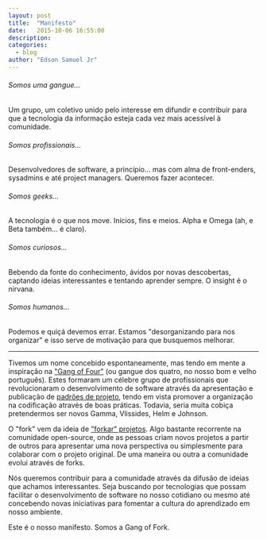 ```yaml
---
layout: post
title:  "Manifesto"
date:   2015-10-06 16:55:00
description:
categories:
  - blog
author: "Edson Samuel Jr"
---
```


###### Somos uma gangue...

Um grupo, um coletivo unido pelo interesse em difundir e contribuir para que a
tecnologia da informação esteja cada vez mais acessível à comunidade.

###### Somos profissionais...

Desenvolvedores de software, a princípio... mas com alma de front-enders,
sysadmins e até project managers. Queremos fazer acontecer.

###### Somos geeks...

A tecnologia é o que nos move. Inícios, fins e meios. Alpha e Omega (ah, e Beta
também... é claro).

###### Somos curiosos...

Bebendo da fonte do conhecimento, ávidos por novas descobertas, captando ideias
interessantes e tentando aprender sempre. O insight é o nirvana.

###### Somos humanos...

Podemos e quiçá devemos errar. Estamos "desorganizando para nos organizar" e
isso serve de motivação para que busquemos melhorar.

___

Tivemos um nome concebido espontaneamente, mas tendo em mente a inspiração na
["Gang of Four"][1] (ou gangue dos quatro, no nosso bom e velho português).
Estes formaram um célebre grupo de profissionais que revolucionaram o
desenvolvimento de software através da apresentação e publicação de
[padrões de projeto][2], tendo em vista promover a organização na codificação
através de boas práticas. Todavia, seria muita cobiça pretendermos ser novos
Gamma, Vlissides, Helm e Johnson.

O "fork" vem da ideia de ["forkar" projetos][3]. Algo bastante recorrente na
comunidade open-source, onde as pessoas criam novos projetos a partir de outros
para apresentar uma nova perspectiva ou simplesmente para colaborar com o projeto
original. De uma maneira ou outra a comunidade evolui através de forks.

Nós queremos contribuir para a comunidade através da difusão de ideias que
achamos interessantes. Seja buscando por tecnologias que possam facilitar o
desenvolvimento de software no nosso cotidiano ou mesmo até concebendo novas
iniciativas para fomentar a cultura do aprendizado em nosso ambiente.

Este é o nosso manifesto. Somos a Gang of Fork.


[1]: http://c2.com/cgi/wiki?GangOfFour
[2]: https://books.google.com/books?id=6oHuKQe3TjQC
[3]: https://help.github.com/articles/fork-a-repo
